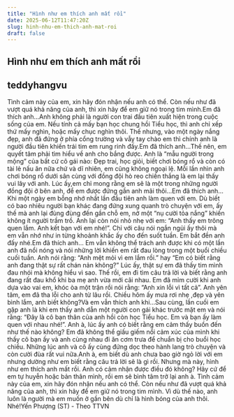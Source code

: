 ```yaml
---
title: "Hình như em thích anh mất rồi"
date: 2025-06-12T11:47:20Z
slug: hinh-nhu-em-thich-anh-mat-roi
draft: false
---
```


## Hình như em thích anh mất rồi

## teddyhangvu

Tình cảm này của em, xin hãy đón nhận nếu anh có thể. Còn nếu như đã vượt quá khả năng của anh, thì xin hãy để em giữ nó trong tim mình.Em đã thích anh…Anh không phải là người con trai đầu tiên xuất hiện trong cuộc sống của em. Nếu tính cả mấy bạn học chung hồi Tiểu học, thì anh chỉ xếp thứ mấy nghìn, hoặc mấy chục nghìn thôi. Thế nhưng, vào một ngày nắng đẹp, anh đã đứng ở phía cổng trường và vẫy tay chào em thì chính anh là người đầu tiên khiến trái tim em rung rinh đấy.Em đã thích anh…Thế nên, em quyết tâm phải tìm hiểu về anh cho bắng được. Anh là “mẫu người trong mộng” của bất cứ cô gái nào: Đẹp trai, học giỏi, biết chơi bóng rổ và còn có tài lẻ nấu ăn nữa chứ và dĩ nhiên, em cũng không ngoại lệ. Mỗi lần nhìn anh chơi bóng rổ dưới sân cùng với đồng đội hò reo chiến thắng là em lại thấy vui lây với anh. Lúc ấy,em chỉ mong rằng em sẽ là một trong những người đồng đội ở bên anh, để em được đứng gần anh mãi thôi…Em đã thích anh…Khi một ngày em bỗng nhớ nhất lần đầu tiên anh làm quen với em. Dù biết có bao nhiêu người bạn khác đang đứng xung quanh trò chuyện với em, ấy thế mà anh lại đùng đùng đến gần chỗ em, nở một “nụ cười tỏa nắng” khiến không ít người trầm trồ. Anh lại còn nói nhỏ nhẹ với em: “Anh thấy em trông quen lắm. Anh kết bạn với em nhé!”. Chỉ với câu nói ngắn ngủi ấy thôi mà em vẫn nhớ như in từng khoảnh khắc ấy cho đến suốt tuần. Em bắt đền anh đấy nhé.Em đã thích anh…
Em vẫn không thể trách anh được khi có một lần anh đã nổi nóng và nói những lời khiến em rất đau lòng trong một buổi chiều cuối tuần. Anh nói rằng: “Anh mệt mỏi vì em lắm rồi.” hay “Em có biết rằng anh đang thật sự rất chán nản không?” Lúc ấy, thật sự em đã thấy tim mình đau nhói mà không hiểu vì sao. Thế rồi, em đi tìm câu trả lời và biết rằng anh đang rất đau khổ khi ba mẹ anh vừa mới cãi nhau. Em đã mỉm cười khi anh dựa vào vai em, khóc òa một trận rồi nói rằng: “Anh xin lỗi vì tất cả”. Anh yên tâm, em đã tha lỗi cho anh từ lâu rồi. Chiều hôm ấy mưa rơi nhẹ ,đẹp và yên bình lắm, anh biết không?Và em vẫn thích anh khi…Sau cùng, lần cuối em gặp anh là khi em thấy anh dẫn một người con gái khác trước mặt em và nói rằng: “Đây là cô bạn thân của anh hồi còn học Tiểu học. Em và bạn ấy làm quen với nhau nhé!”. Anh à, lúc ấy anh có biết rằng em cảm thấy buồn đến như thế nào không? Em đã không thể giấu giếm nổi cảm xúc của mình khi thấy cô bạn ấy và anh cùng nhau đi ăn cơm trưa để chuẩn bị cho buổi học chiều. Những lúc anh và cô ấy cùng đứng dọc theo hành lang trò chuyện và còn cười đùa rất vui nữa.Anh à, em biết dù anh chưa bao giờ ngỏ lời với em nhưng dường như em biết rằng câu trả lời sẽ là gì rồi. Nhưng mà này, hình như em thích anh mất rồi. Anh có cảm nhận được điều đó không? Hãy cứ để em tự huyễn hoặc bản thân mình, rồi em sẽ bình tâm trở lại anh à. Tình cảm này của em, xin hãy đón nhận nếu anh có thể. Còn nếu như đã vượt quá khả năng của anh, thì xin hãy để em giữ nó trong tim mình. Vì dù thế nào, anh luôn là người mà em muốn ở gần bên dù chỉ là hình bóng của anh thôi. Nhé!Yến Phượng (ST) - Theo TTVN